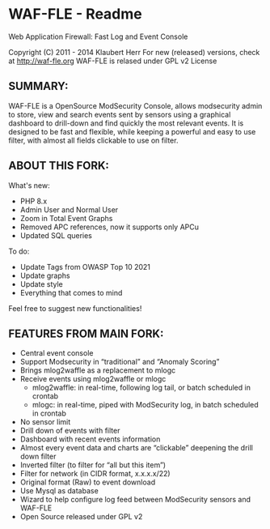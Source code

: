 WAF-FLE - Readme
===================

Web Application Firewall: Fast Log and Event Console

   Copyright (C) 2011 - 2014  Klaubert Herr 
   For new (released) versions, check at http://waf-fle.org
   WAF-FLE is relased under GPL v2 License

SUMMARY:
---------
WAF-FLE is a OpenSource ModSecurity Console, allows modsecurity admin
to store, view and search events sent by sensors using a graphical 
dashboard to drill-down and find quickly the most relevant events. It
is designed to be fast and flexible, while keeping a powerful and easy
to use filter, with almost all fields clickable to use on filter.

ABOUT THIS FORK:
---------
What's new:
   - PHP 8.x
   - Admin User and Normal User
   - Zoom in Total Event Graphs
   - Removed APC references, now it supports only APCu
   - Updated SQL queries

To do:
   - Update Tags from OWASP Top 10 2021
   - Update graphs 
   - Update style
   - Everything that comes to mind

Feel free to suggest new functionalities! 


FEATURES FROM MAIN FORK:
---------
   - Central event console
   - Support Modsecurity in “traditional” and “Anomaly Scoring”
   - Brings mlog2waffle as a replacement to mlogc
   - Receive events using mlog2waffle or mlogc
      - mlog2waffle: in real-time, following log tail, or batch scheduled in crontab
      - mlogc: in real-time, piped with ModSecurity log, in batch scheduled in crontab
   - No sensor limit
   - Drill down of events with filter
   - Dashboard with recent events information
   - Almost every event data and charts are “clickable” deepening the drill down filter
   - Inverted filter (to filter for “all but this item”)
   - Filter for network (in CIDR format, x.x.x.x/22)
   - Original format (Raw) to event download
   - Use Mysql as database
   - Wizard to help configure log feed between ModSecurity sensors and WAF-FLE
   - Open Source released under GPL v2

